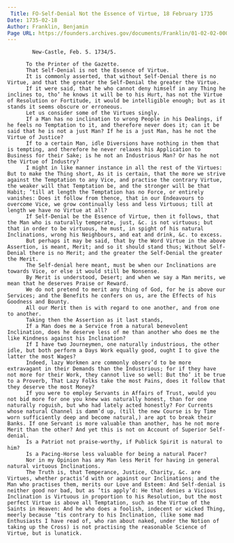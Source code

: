 ```yaml
---
 Title: FO-Self-Denial Not the Essence of Virtue, 18 February 1735
Date: 1735-02-18
Author: Franklin, Benjamin
Page URL: https://founders.archives.gov/documents/Franklin/01-02-02-0004
---
```


          
            New-Castle, Feb. 5. 1734/5.
          
          To the Printer of the Gazette.
          That Self-Denial is not the Essence of Virtue.
          It is commonly asserted, that without Self-Denial there is no Virtue, and that the greater the Self-Denial the greater the Virtue.
          If it were said, that he who cannot deny himself in any Thing he inclines to, tho’ he knows it will be to his Hurt, has not the Virtue of Resolution or Fortitude, it would be intelligible enough; but as it stands it seems obscure or erroneous.
          Let us consider some of the Virtues singly.
          If a Man has no inclination to wrong People in his Dealings, if he feels no Temptation to it, and therefore never does it; can it be said that he is not a just Man? If he is a just Man, has he not the Virtue of Justice?
          If to a certain Man, idle Diversions have nothing in them that is tempting, and therefore he never relaxes his Application to Business for their Sake; is he not an Industrious Man? Or has he not the Virtue of Industry?
          I might in like manner instance in all the rest of the Virtues: But to make the Thing short, As it is certain, that the more we strive against the Temptation to any Vice, and practise the contrary Virtue, the weaker will that Temptation be, and the stronger will be that Habit; ’till at length the Temptation has no Force, or entirely vanishes: Does it follow from thence, that in our Endeavours to overcome Vice, we grow continually less and less Virtuous; till at length we have no Virtue at all?
          If Self-Denial be the Essence of Virtue, then it follows, that the Man who is naturally temperate, just, &c. is not virtuous; but that in order to be virtuous, he must, in spight of his natural Inclinations, wrong his Neighbours, and eat and drink, &c. to excess.
          But perhaps it may be said, that by the Word Virtue in the above Assertion, is meant, Merit; and so it should stand thus; Without Self-Denial there is no Merit; and the greater the Self-Denial the greater the Merit.
          The Self-denial here meant, must be when our Inclinations are towards Vice, or else it would still be Nonsense.
          By Merit is understood, Desert; and when we say a Man merits, we mean that he deserves Praise or Reward.
          We do not pretend to merit any thing of God, for he is above our Services; and the Benefits he confers on us, are the Effects of his Goodness and Bounty.
          All our Merit then is with regard to one another, and from one to another.
          Taking then the Assertion as it last stands,
          If a Man does me a Service from a natural benevolent Inclination, does he deserve less of me than another who does me the like Kindness against his Inclination?
          If I have two Journeymen, one naturally industrious, the other idle, but both perform a Days Work equally good, ought I to give the latter the most Wages?
          Indeed, lazy Workmen are commonly observ’d to be more extravagant in their Demands than the Industrious; for if they have not more for their Work, they cannot live so well: But tho’ it be true to a Proverb, That Lazy Folks take the most Pains, does it follow that they deserve the most Money?
          If you were to employ Servants in Affairs of Trust, would you not bid more for one you knew was naturally honest, than for one naturally roguish, but who had lately acted honestly? For Currents whose natural Channel is damm’d up, (till the new Course is by Time worn sufficiently deep and become natural,) are apt to break their Banks. If one Servant is more valuable than another, has he not more Merit than the other? And yet this is not on Account of Superior Self-denial.
          Is a Patriot not praise-worthy, if Publick Spirit is natural to him?
          Is a Pacing-Horse less valuable for being a natural Pacer?
          Nor in my Opinion has any Man less Merit for having in general natural virtuous Inclinations.
          The Truth is, that Temperance, Justice, Charity, &c. are Virtues, whether practis’d with or against our Inclinations; and the Man who practises them, merits our Love and Esteem: And Self-denial is neither good nor bad, but as ’tis apply’d: He that denies a Vicious Inclination is Virtuous in proportion to his Resolution, but the most perfect Virtue is above all Temptation, such as the Virtue of the Saints in Heaven: And he who does a foolish, indecent or wicked Thing, meerly because ’tis contrary to his Inclination, (like some mad Enthusiasts I have read of, who ran about naked, under the Notion of taking up the Cross) is not practising the reasonable Science of Virtue, but is lunatick.
        
